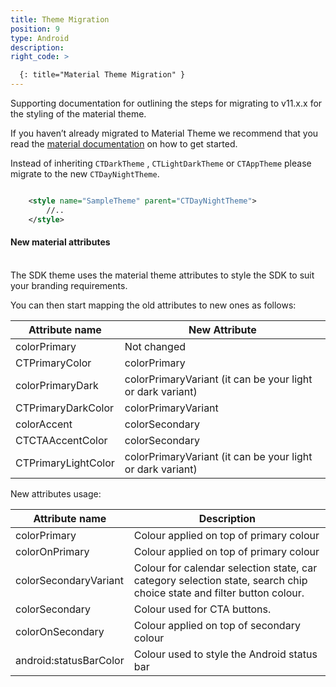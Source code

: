 ```yaml
---
title: Theme Migration
position: 9
type: Android
description:
right_code: >

  {: title="Material Theme Migration" }
---
```


Supporting documentation for outlining the steps for migrating to v11.x.x for the styling of the material theme. 

If you haven’t already migrated to Material Theme we recommend that you read the [material documentation](https://material.io/develop/android/docs/getting-started) on how to get started. 
<br/>


Instead of inheriting ```CTDarkTheme```  , ```CTLightDarkTheme``` or ```CTAppTheme``` please migrate to the new ```CTDayNightTheme```.

```xml

    <style name="SampleTheme" parent="CTDayNightTheme">
        //..
    </style>

```

<h4>New material attributes</h4>
<br/>
The SDK theme uses the material theme attributes to style the SDK to suit your branding requirements.

You can then start mapping the old attributes to new ones as follows:

| Attribute name                   	| New Attribute                                                                   	|
|-----------------------------	|-------------------------------------------------------------------------	|
| colorPrimary       	         | Not changed 	|
| CTPrimaryColor    	      | colorPrimary	|
| colorPrimaryDark     	         |  colorPrimaryVariant (it can be your light or dark variant)	|
| CTPrimaryDarkColor 	         |  colorPrimaryVariant	|
| colorAccent 	         |  colorSecondary	|
| CTCTAAccentColor 	         |  colorSecondary	|
| CTPrimaryLightColor 	         |  colorPrimaryVariant (it can be your light or dark variant)	|


New attributes usage:

| Attribute name                 	| Description                                                                  	|
|-----------------------------	|-------------------------------------------------------------------------	|
| colorPrimary       	         | Colour applied on top of primary colour 	|
| colorOnPrimary    	      | Colour applied on top of primary colour	|
| colorSecondaryVariant     	         |  Colour for calendar selection state, car category selection state, search chip choice state and filter button colour. 	|
| colorSecondary 	         |  Colour used for CTA buttons. 	|
| colorOnSecondary 	         |  Colour applied on top of secondary colour	|
| android:statusBarColor 	         |  Colour used to style the Android status bar	|

